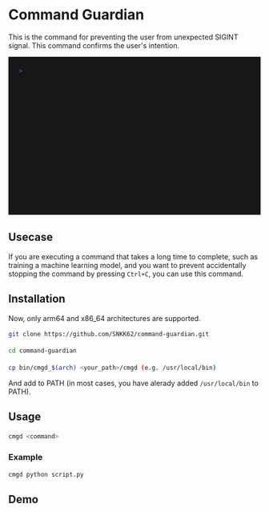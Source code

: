 # Command Guardian

This is the command for preventing the user from unexpected SIGINT signal. This command confirms the user's intention.

![demo](./demo/demo.gif)

## Usecase

If you are executing a command that takes a long time to complete, such as training a machine learning model, and you want to prevent accidentally stopping the command by pressing `Ctrl+C`, you can use this command.

## Installation

Now, only arm64 and x86_64 architectures are supported.

```sh
git clone https://github.com/SNKK62/command-guardian.git

cd command-guardian

cp bin/cmgd_$(arch) <your_path>/cmgd (e.g. /usr/local/bin)
```

And add to PATH (in most cases, you have alerady added `/usr/local/bin` to PATH).

## Usage

```sh
cmgd <command>
```

### Example

```sh
cmgd python script.py
```

## Demo


